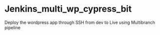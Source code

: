# Jenkins_multi_wp_cypress_bit
Deploy the wordpress app through SSH from dev to Live using Multibranch pipeline
